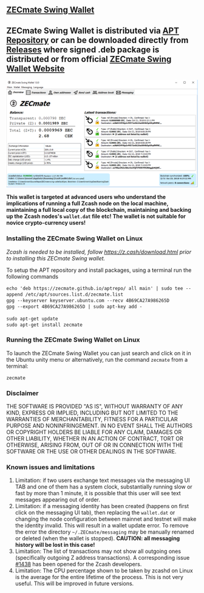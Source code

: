 ## [ZECmate Swing Wallet](https://swing.zecmate.com/)

## ZECmate Swing Wallet is distributed via [APT Repository](https://zecmate.github.io/aptrepo/) or can be downloaded directly from [Releases](https://github.com/ZECmate/ZECmate-swing-wallet/releases) where signed .deb package is distributed or from official [ZECmate Swing Wallet Website](https://swing.zecmate.com)

![Screenshot](zecmate.png "Main Window")

**This wallet is targeted at advanced users who understand the implications of running a full Zcash node on**
**the local machine, maintaining a full local copy of the blockchain, maintaining and backing up the**
**Zcash nodes's `wallet.dat` file etc! The wallet is not suitable for novice crypto-currency users!**


### Installing the ZECmate Swing Wallet on Linux
*Zcash is needed to be installed, follow https://z.cash/download.html prior to installing this ZECmate Swing wallet.*

To setup the APT repository and install packages, using a terminal run the following commands 
```
echo 'deb https://zecmate.github.io/aptrepo/ all main' | sudo tee --append /etc/apt/sources.list.d/zecmate.list
gpg --keyserver keyserver.ubuntu.com --recv 4B69CA27A986265D
gpg --export 4B69CA27A986265D | sudo apt-key add -

sudo apt-get update
sudo apt-get install zecmate
```
   
### Running the ZECmate Swing Wallet on Linux

To launch the ZECmate Swing Wallet you can just search and click on it in the Ubuntu unity menu or alternatively, run the command `zecmate` from a terminal:
```
zecmate
```

### Disclaimer

THE SOFTWARE IS PROVIDED "AS IS", WITHOUT WARRANTY OF ANY KIND, EXPRESS OR
IMPLIED, INCLUDING BUT NOT LIMITED TO THE WARRANTIES OF MERCHANTABILITY,
FITNESS FOR A PARTICULAR PURPOSE AND NONINFRINGEMENT. IN NO EVENT SHALL THE
AUTHORS OR COPYRIGHT HOLDERS BE LIABLE FOR ANY CLAIM, DAMAGES OR OTHER
LIABILITY, WHETHER IN AN ACTION OF CONTRACT, TORT OR OTHERWISE, ARISING FROM,
OUT OF OR IN CONNECTION WITH THE SOFTWARE OR THE USE OR OTHER DEALINGS IN THE
SOFTWARE.

### Known issues and limitations
1. Limitation: if two users exchange text messages via the messaging UI TAB and one of them has a system clock, substantially running slow or fast by more than 1 minute, it is possible that this user will see text messages appearing out of order. 
1. Limitation: if a messaging identity has been created (happens on first click on the messaging UI tab), then replacing the `wallet.dat` or changing the node configuration between mainnet and testnet will make the identity invalid. This will result in a wallet update error. To remove the error the directory `~/.ZECmate/messaging` may be manually renamed or deleted (when the wallet is stopped). **CAUTION: all messaging history will be lost in this case!**
1. Limitation: The list of transactions may not show all outgoing ones (specifically outgoing Z address 
transactions). A corresponding issue [#1438](https://github.com/zcash/zcash/issues/1438) has been opened 
for the Zcash developers. 
1. Limitation: The CPU percentage shown to be taken by zcashd on Linux is the average for the entire lifetime 
of the process. This is not very useful. This will be improved in future versions.
